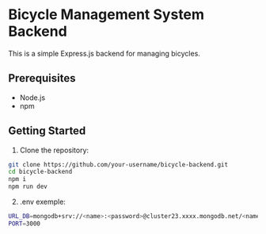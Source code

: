 # Bicycle Management System Backend

This is a simple Express.js backend for managing bicycles.

## Prerequisites

- Node.js
- npm

## Getting Started

1. Clone the repository:

```bash
git clone https://github.com/your-username/bicycle-backend.git
cd bicycle-backend
npm i
npm run dev
```

2. .env exemple:

```bash
URL_DB=mongodb+srv://<name>:<password>@cluster23.xxxx.mongodb.net/<namebase>?retryWrites=true&w=majority
PORT=3000
```
